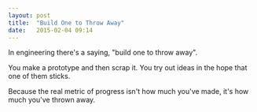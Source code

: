 ```yaml
---
layout: post
title:  "Build One to Throw Away"
date:   2015-02-04 09:14
---
```


In engineering there's a saying, "build one to throw away".

You make a prototype and then scrap it. You try out ideas in the hope that one of them sticks.

Because the real metric of progress isn't how much you've made, it's how much you've thrown away.